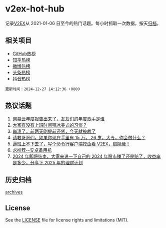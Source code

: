 # v2ex-hot-hub

 记录[V2EX](https://www.v2ex.com/)从 2021-01-06 日至今的热门话题。每小时抓取一次数据，按天[归档](archives)。
 
 ## 相关项目

- [GitHub热榜](https://github.com/snaildev/github-hot-hub)
- [知乎热榜](https://github.com/snaildev/zhihu-hot-hub)
- [微博热榜](https://github.com/snaildev/weibo-hot-hub)
- [头条热榜](https://github.com/snaildev/toutiao-hot-hub)
- [抖音热榜](https://github.com/snaildev/douyin-hot-hub)


 `更新时间：2024-12-27 14:12:36 +0800`

## 热议话题

1. [网易云年度报告出来了，友友们的年度歌手是谁](https://www.v2ex.com/t/1100594)
1. [大家有没有上班时间喝冰美式的习惯？](https://www.v2ex.com/t/1100443)
1. [崩溃了，前两天刚提前还贷，今天就被裁了](https://www.v2ex.com/t/1100584)
1. [请教哥哥们，如果你现在手里有 15 万， 26 岁，大专，你会做什么？](https://www.v2ex.com/t/1100524)
1. [逼班上不下去了，写个命令行客户端摸鱼看 V2EX，贼隐蔽！](https://www.v2ex.com/t/1100459)
1. [求推荐--安卓备用机](https://www.v2ex.com/t/1100601)
1. [2024 年即将结束，大家来说一下自己的 2024 年股市赚了还是赔了，收益率是多少，分享下 2025 年的理财计划](https://www.v2ex.com/t/1100585)

## 历史归档

[archives](archives)

## License

See the [LICENSE](LICENSE) file for license rights and limitations (MIT).
